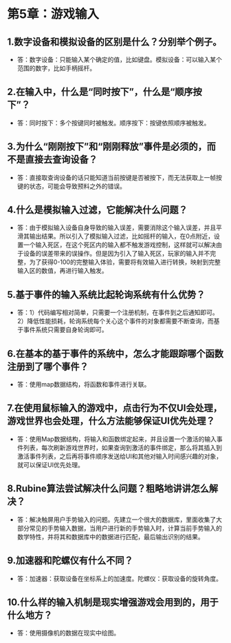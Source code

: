# 第5章：游戏输入
## 1.数字设备和模拟设备的区别是什么？分别举个例子。
- 答：数字设备：只能输入某个确定的值，比如键盘。模拟设备：可以输入某个范围的数字，比如手柄摇杆。
## 2.在输入中，什么是“同时按下”，什么是“顺序按下”？
- 答：同时按下：多个按键同时被触发。顺序按下：按键依照顺序被触发。
## 3.为什么“刚刚按下”和“刚刚释放”事件是必须的，而不是直接去查询设备？
- 答：直接取查询设备的话只能知道当前按键是否被按下，而无法获取上一帧按键的状态，可能会导致预料之外的错误。
## 4.什么是模拟输入过滤，它能解决什么问题？
- 答：由于模拟输入设备自身导致的输入误差，需要消除这个输入误差，并且平滑其输出结果。所以引入了模拟输入过滤，比如摇杆的输入，在0点附近，设置一个输入死区，在这个死区内的输入都不触发游戏控制，这样就可以解决由于设备的误差带来的误操作。但是因为引入了输入死区，玩家的输入并不完整，为了获得0-100的完整输入体验，需要将有效输入进行转换，映射到完整输入区的数值，再进行输入触发。
## 5.基于事件的输入系统比起轮询系统有什么优势？
- 答：1）代码编写相对简单，只需要一个注册机制，在事件到之后通知即可。2）降低性能损耗，轮询系统每个关心这个事件的对象都需要不断查询，而基于事件系统只需要自身轮询即可。
## 6.在基本的基于事件的系统中，怎么才能跟踪哪个函数注册到了哪个事件？
- 答：使用map数据结构，将函数和事件进行关联。
## 7.在使用鼠标输入的游戏中，点击行为不仅UI会处理，游戏世界也会处理，什么方法能够保证UI优先处理？
- 答：使用Map数据结构，将输入和函数绑定起来，并且设置一个激活的输入事件列表，每次刷新游戏世界时，如果查询到激活的事件绑定，那么将其插入到激活事件列表，之后再将事件顺序发送给UI和其他对输入时间感兴趣的对象，就可以保证UI优先处理。
## 8.Rubine算法尝试解决什么问题？粗略地讲讲怎么解决？
- 答：解决触屏用户手势输入的问题。先建立一个很大的数据库，里面收集了大部分常见的手势输入数据，当用户进行新的手势输入时，计算当前手势输入的数学特性，并将其和数据库中的数据进行匹配，最后输出识别的结果。
## 9.加速器和陀螺仪有什么不同？
- 答：加速器：获取设备在坐标系上的加速度。陀螺仪：获取设备的旋转角度。
## 10.什么样的输入机制是现实增强游戏会用到的，用于什么地方？
- 答：使用摄像机的数据在现实中绘图。